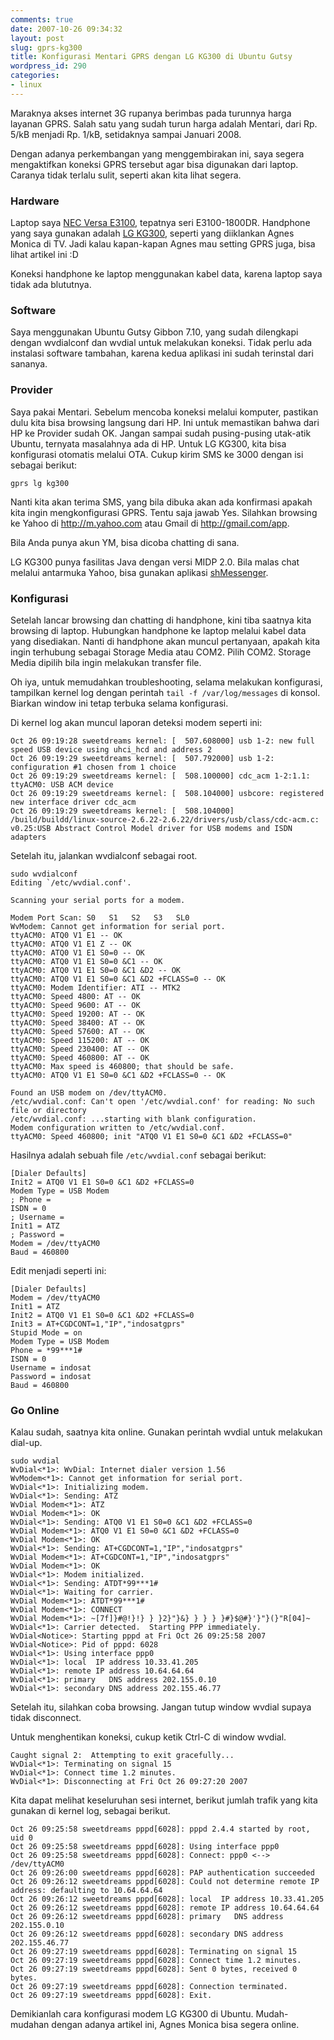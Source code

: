 ```yaml
---
comments: true
date: 2007-10-26 09:34:32
layout: post
slug: gprs-kg300
title: Konfigurasi Mentari GPRS dengan LG KG300 di Ubuntu Gutsy
wordpress_id: 290
categories:
- linux
---
```


Maraknya akses internet 3G rupanya berimbas pada turunnya harga layanan GPRS. Salah satu yang sudah turun harga adalah Mentari, dari Rp. 5/kB menjadi Rp. 1/kB, setidaknya sampai Januari 2008. 

Dengan adanya perkembangan yang menggembirakan ini, saya segera mengaktifkan koneksi GPRS tersebut agar bisa digunakan dari laptop. Caranya tidak terlalu sulit, seperti akan kita lihat segera. 





### Hardware


Laptop saya [NEC Versa E3100](http://minisites.nec-computers-ap.com/e3100/techspecs.html), tepatnya seri E3100-1800DR. Handphone yang saya gunakan adalah [LG KG300](http://tokolg.com/productsDetail.asp?item=KG300&kategori=HP), seperti yang diiklankan Agnes Monica di TV. Jadi kalau kapan-kapan Agnes mau setting GPRS juga, bisa lihat artikel ini :D

Koneksi handphone ke laptop menggunakan kabel data, karena laptop saya tidak ada blututnya.



### Software


Saya menggunakan Ubuntu Gutsy Gibbon 7.10, yang sudah dilengkapi dengan wvdialconf dan wvdial untuk melakukan koneksi. Tidak perlu ada instalasi software tambahan, karena kedua aplikasi ini sudah terinstal dari sananya.



### Provider


Saya pakai Mentari. Sebelum mencoba koneksi melalui komputer, pastikan dulu kita bisa browsing langsung dari HP. Ini untuk memastikan bahwa dari HP ke Provider sudah OK. Jangan sampai sudah pusing-pusing utak-atik Ubuntu, ternyata masalahnya ada di HP. 
Untuk LG KG300, kita bisa konfigurasi otomatis melalui OTA. Cukup kirim SMS ke 3000 dengan isi sebagai berikut: 

    
```
gprs lg kg300
```



Nanti kita akan terima SMS, yang bila dibuka akan ada konfirmasi apakah kita ingin mengkonfigurasi GPRS. Tentu saja jawab Yes.
Silahkan browsing ke Yahoo di http://m.yahoo.com atau Gmail di http://gmail.com/app. 

Bila Anda punya akun YM, bisa dicoba chatting di sana.

LG KG300 punya fasilitas Java dengan versi MIDP 2.0. Bila malas chat melalui antarmuka Yahoo, bisa gunakan aplikasi [shMessenger](http://shmessenger.ro/lang_en/index.jsp).



### Konfigurasi


Setelah lancar browsing dan chatting di handphone, kini tiba saatnya kita browsing di laptop. Hubungkan handphone ke laptop melalui kabel data yang disediakan. Nanti di handphone akan muncul pertanyaan, apakah kita ingin terhubung sebagai Storage Media atau COM2. Pilih COM2. Storage Media dipilih bila ingin melakukan transfer file. 

Oh iya, untuk memudahkan troubleshooting, selama melakukan konfigurasi, tampilkan kernel log dengan perintah `tail -f /var/log/messages` di konsol. Biarkan window ini tetap terbuka selama konfigurasi.

Di kernel log akan muncul laporan deteksi modem seperti ini: 


    
```
Oct 26 09:19:28 sweetdreams kernel: [  507.608000] usb 1-2: new full speed USB device using uhci_hcd and address 2
Oct 26 09:19:29 sweetdreams kernel: [  507.792000] usb 1-2: configuration #1 chosen from 1 choice
Oct 26 09:19:29 sweetdreams kernel: [  508.100000] cdc_acm 1-2:1.1: ttyACM0: USB ACM device
Oct 26 09:19:29 sweetdreams kernel: [  508.104000] usbcore: registered new interface driver cdc_acm
Oct 26 09:19:29 sweetdreams kernel: [  508.104000] /build/buildd/linux-source-2.6.22-2.6.22/drivers/usb/class/cdc-acm.c: v0.25:USB Abstract Control Model driver for USB modems and ISDN adapters
```



Setelah itu, jalankan wvdialconf sebagai root. 


    
``` 
sudo wvdialconf
Editing `/etc/wvdial.conf'.

Scanning your serial ports for a modem.

Modem Port Scan: S0   S1   S2   S3   SL0  
WvModem: Cannot get information for serial port.
ttyACM0: ATQ0 V1 E1 -- OK
ttyACM0: ATQ0 V1 E1 Z -- OK
ttyACM0: ATQ0 V1 E1 S0=0 -- OK
ttyACM0: ATQ0 V1 E1 S0=0 &C1 -- OK
ttyACM0: ATQ0 V1 E1 S0=0 &C1 &D2 -- OK
ttyACM0: ATQ0 V1 E1 S0=0 &C1 &D2 +FCLASS=0 -- OK
ttyACM0: Modem Identifier: ATI -- MTK2
ttyACM0: Speed 4800: AT -- OK
ttyACM0: Speed 9600: AT -- OK
ttyACM0: Speed 19200: AT -- OK
ttyACM0: Speed 38400: AT -- OK
ttyACM0: Speed 57600: AT -- OK
ttyACM0: Speed 115200: AT -- OK
ttyACM0: Speed 230400: AT -- OK
ttyACM0: Speed 460800: AT -- OK
ttyACM0: Max speed is 460800; that should be safe.
ttyACM0: ATQ0 V1 E1 S0=0 &C1 &D2 +FCLASS=0 -- OK

Found an USB modem on /dev/ttyACM0.
/etc/wvdial.conf: Can't open '/etc/wvdial.conf' for reading: No such file or directory
/etc/wvdial.conf: ...starting with blank configuration.
Modem configuration written to /etc/wvdial.conf.
ttyACM0: Speed 460800; init "ATQ0 V1 E1 S0=0 &C1 &D2 +FCLASS=0"
```



Hasilnya adalah sebuah file `/etc/wvdial.conf` sebagai berikut:

    
```
[Dialer Defaults]
Init2 = ATQ0 V1 E1 S0=0 &C1 &D2 +FCLASS=0
Modem Type = USB Modem
; Phone = 
ISDN = 0
; Username = 
Init1 = ATZ
; Password = 
Modem = /dev/ttyACM0
Baud = 460800
```



Edit menjadi seperti ini: 

    
```
[Dialer Defaults]
Modem = /dev/ttyACM0
Init1 = ATZ
Init2 = ATQ0 V1 E1 S0=0 &C1 &D2 +FCLASS=0
Init3 = AT+CGDCONT=1,"IP","indosatgprs"
Stupid Mode = on
Modem Type = USB Modem
Phone = *99***1#
ISDN = 0
Username = indosat
Password = indosat
Baud = 460800
```





### Go Online


Kalau sudah, saatnya kita online. Gunakan perintah wvdial untuk melakukan dial-up.

    
``` 
sudo wvdial
WvDial<*1>: WvDial: Internet dialer version 1.56
WvModem<*1>: Cannot get information for serial port.
WvDial<*1>: Initializing modem.
WvDial<*1>: Sending: ATZ
WvDial Modem<*1>: ATZ
WvDial Modem<*1>: OK
WvDial<*1>: Sending: ATQ0 V1 E1 S0=0 &C1 &D2 +FCLASS=0
WvDial Modem<*1>: ATQ0 V1 E1 S0=0 &C1 &D2 +FCLASS=0
WvDial Modem<*1>: OK
WvDial<*1>: Sending: AT+CGDCONT=1,"IP","indosatgprs"
WvDial Modem<*1>: AT+CGDCONT=1,"IP","indosatgprs"
WvDial Modem<*1>: OK
WvDial<*1>: Modem initialized.
WvDial<*1>: Sending: ATDT*99***1#
WvDial<*1>: Waiting for carrier.
WvDial Modem<*1>: ATDT*99***1#
WvDial Modem<*1>: CONNECT
WvDial Modem<*1>: ~[7f]}#@!}!} } }2}"}&} } } } }#}$@#}'}"}(}"R[04]~
WvDial<*1>: Carrier detected.  Starting PPP immediately.
WvDial<Notice>: Starting pppd at Fri Oct 26 09:25:58 2007
WvDial<Notice>: Pid of pppd: 6028
WvDial<*1>: Using interface ppp0
WvDial<*1>: local  IP address 10.33.41.205
WvDial<*1>: remote IP address 10.64.64.64
WvDial<*1>: primary   DNS address 202.155.0.10
WvDial<*1>: secondary DNS address 202.155.46.77
```



Setelah itu, silahkan coba browsing. Jangan tutup window wvdial supaya tidak disconnect.

Untuk menghentikan koneksi, cukup ketik Ctrl-C di window wvdial. 

    
```
Caught signal 2:  Attempting to exit gracefully...
WvDial<*1>: Terminating on signal 15
WvDial<*1>: Connect time 1.2 minutes.
WvDial<*1>: Disconnecting at Fri Oct 26 09:27:20 2007
```



Kita dapat melihat keseluruhan sesi internet, berikut jumlah trafik yang kita gunakan di kernel log, sebagai berikut.

    
```
Oct 26 09:25:58 sweetdreams pppd[6028]: pppd 2.4.4 started by root, uid 0
Oct 26 09:25:58 sweetdreams pppd[6028]: Using interface ppp0
Oct 26 09:25:58 sweetdreams pppd[6028]: Connect: ppp0 <--> /dev/ttyACM0
Oct 26 09:26:00 sweetdreams pppd[6028]: PAP authentication succeeded
Oct 26 09:26:12 sweetdreams pppd[6028]: Could not determine remote IP address: defaulting to 10.64.64.64
Oct 26 09:26:12 sweetdreams pppd[6028]: local  IP address 10.33.41.205
Oct 26 09:26:12 sweetdreams pppd[6028]: remote IP address 10.64.64.64
Oct 26 09:26:12 sweetdreams pppd[6028]: primary   DNS address 202.155.0.10
Oct 26 09:26:12 sweetdreams pppd[6028]: secondary DNS address 202.155.46.77
Oct 26 09:27:19 sweetdreams pppd[6028]: Terminating on signal 15
Oct 26 09:27:19 sweetdreams pppd[6028]: Connect time 1.2 minutes.
Oct 26 09:27:19 sweetdreams pppd[6028]: Sent 0 bytes, received 0 bytes.
Oct 26 09:27:19 sweetdreams pppd[6028]: Connection terminated.
Oct 26 09:27:19 sweetdreams pppd[6028]: Exit.
```



Demikianlah cara konfigurasi modem LG KG300 di Ubuntu. Mudah-mudahan dengan adanya artikel ini, Agnes Monica bisa segera online.
